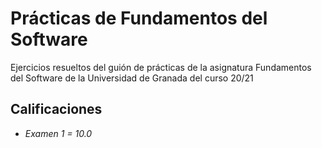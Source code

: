 # Prácticas de Fundamentos del Software

Ejercicios resueltos del guión de prácticas de la asignatura Fundamentos del Software de la Universidad de Granada del curso 20/21

## Calificaciones
- *Examen 1 = 10.0*